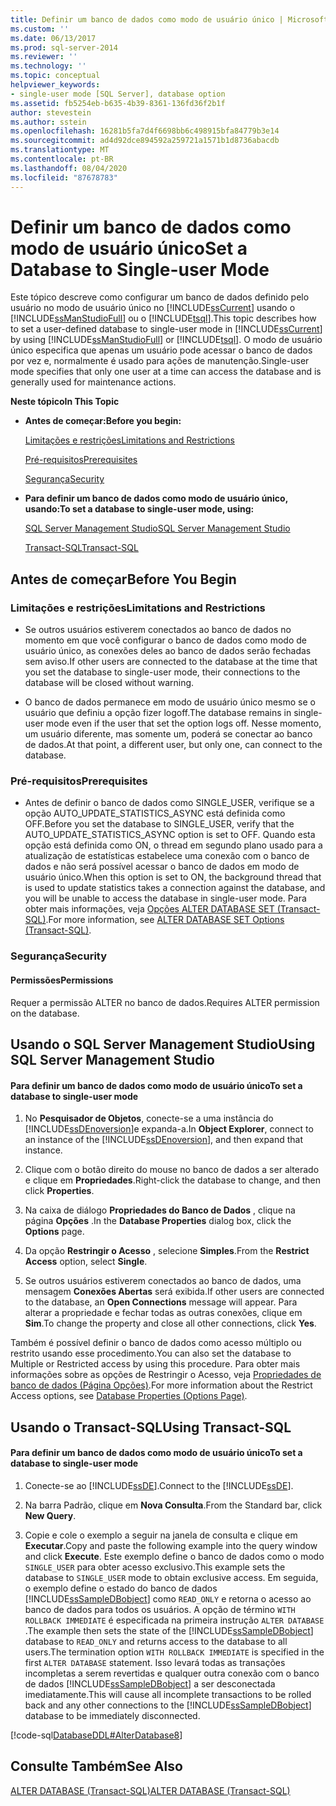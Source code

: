 ```yaml
---
title: Definir um banco de dados como modo de usuário único | Microsoft Docs
ms.custom: ''
ms.date: 06/13/2017
ms.prod: sql-server-2014
ms.reviewer: ''
ms.technology: ''
ms.topic: conceptual
helpviewer_keywords:
- single-user mode [SQL Server], database option
ms.assetid: fb5254eb-b635-4b39-8361-136fd36f2b1f
author: stevestein
ms.author: sstein
ms.openlocfilehash: 16281b5fa7d4f6698bb6c498915bfa84779b3e14
ms.sourcegitcommit: ad4d92dce894592a259721a1571b1d8736abacdb
ms.translationtype: MT
ms.contentlocale: pt-BR
ms.lasthandoff: 08/04/2020
ms.locfileid: "87678783"
---
```

# <a name="set-a-database-to-single-user-mode"></a><span data-ttu-id="c8831-102">Definir um banco de dados como modo de usuário único</span><span class="sxs-lookup"><span data-stu-id="c8831-102">Set a Database to Single-user Mode</span></span>
  <span data-ttu-id="c8831-103">Este tópico descreve como configurar um banco de dados definido pelo usuário no modo de usuário único no [!INCLUDE[ssCurrent](../../includes/sscurrent-md.md)] usando o [!INCLUDE[ssManStudioFull](../../includes/ssmanstudiofull-md.md)] ou o [!INCLUDE[tsql](../../includes/tsql-md.md)].</span><span class="sxs-lookup"><span data-stu-id="c8831-103">This topic describes how to set a user-defined database to single-user mode in [!INCLUDE[ssCurrent](../../includes/sscurrent-md.md)] by using [!INCLUDE[ssManStudioFull](../../includes/ssmanstudiofull-md.md)] or [!INCLUDE[tsql](../../includes/tsql-md.md)].</span></span> <span data-ttu-id="c8831-104">O modo de usuário único especifica que apenas um usuário pode acessar o banco de dados por vez e, normalmente é usado para ações de manutenção.</span><span class="sxs-lookup"><span data-stu-id="c8831-104">Single-user mode specifies that only one user at a time can access the database and is generally used for maintenance actions.</span></span>  
  
 <span data-ttu-id="c8831-105">**Neste tópico**</span><span class="sxs-lookup"><span data-stu-id="c8831-105">**In This Topic**</span></span>  
  
-   <span data-ttu-id="c8831-106">**Antes de começar:**</span><span class="sxs-lookup"><span data-stu-id="c8831-106">**Before you begin:**</span></span>  
  
     [<span data-ttu-id="c8831-107">Limitações e restrições</span><span class="sxs-lookup"><span data-stu-id="c8831-107">Limitations and Restrictions</span></span>](#Restrictions)  
  
     [<span data-ttu-id="c8831-108">Pré-requisitos</span><span class="sxs-lookup"><span data-stu-id="c8831-108">Prerequisites</span></span>](#Prerequisites)  
  
     [<span data-ttu-id="c8831-109">Segurança</span><span class="sxs-lookup"><span data-stu-id="c8831-109">Security</span></span>](#Security)  
  
-   <span data-ttu-id="c8831-110">**Para definir um banco de dados como modo de usuário único, usando:**</span><span class="sxs-lookup"><span data-stu-id="c8831-110">**To set a database to single-user mode, using:**</span></span>  
  
     [<span data-ttu-id="c8831-111">SQL Server Management Studio</span><span class="sxs-lookup"><span data-stu-id="c8831-111">SQL Server Management Studio</span></span>](#SSMSProcedure)  
  
     [<span data-ttu-id="c8831-112">Transact-SQL</span><span class="sxs-lookup"><span data-stu-id="c8831-112">Transact-SQL</span></span>](#TsqlProcedure)  
  
##  <a name="before-you-begin"></a><a name="BeforeYouBegin"></a> <span data-ttu-id="c8831-113">Antes de começar</span><span class="sxs-lookup"><span data-stu-id="c8831-113">Before You Begin</span></span>  
  
###  <a name="limitations-and-restrictions"></a><a name="Restrictions"></a> <span data-ttu-id="c8831-114">Limitações e restrições</span><span class="sxs-lookup"><span data-stu-id="c8831-114">Limitations and Restrictions</span></span>  
  
-   <span data-ttu-id="c8831-115">Se outros usuários estiverem conectados ao banco de dados no momento em que você configurar o banco de dados como modo de usuário único, as conexões deles ao banco de dados serão fechadas sem aviso.</span><span class="sxs-lookup"><span data-stu-id="c8831-115">If other users are connected to the database at the time that you set the database to single-user mode, their connections to the database will be closed without warning.</span></span>  
  
-   <span data-ttu-id="c8831-116">O banco de dados permanece em modo de usuário único mesmo se o usuário que definiu a opção fizer logoff.</span><span class="sxs-lookup"><span data-stu-id="c8831-116">The database remains in single-user mode even if the user that set the option logs off.</span></span> <span data-ttu-id="c8831-117">Nesse momento, um usuário diferente, mas somente um, poderá se conectar ao banco de dados.</span><span class="sxs-lookup"><span data-stu-id="c8831-117">At that point, a different user, but only one, can connect to the database.</span></span>  
  
###  <a name="prerequisites"></a><a name="Prerequisites"></a> <span data-ttu-id="c8831-118">Pré-requisitos</span><span class="sxs-lookup"><span data-stu-id="c8831-118">Prerequisites</span></span>  
  
-   <span data-ttu-id="c8831-119">Antes de definir o banco de dados como SINGLE_USER, verifique se a opção AUTO_UPDATE_STATISTICS_ASYNC está definida como OFF.</span><span class="sxs-lookup"><span data-stu-id="c8831-119">Before you set the database to SINGLE_USER, verify that the AUTO_UPDATE_STATISTICS_ASYNC option is set to OFF.</span></span> <span data-ttu-id="c8831-120">Quando esta opção está definida como ON, o thread em segundo plano usado para a atualização de estatísticas estabelece uma conexão com o banco de dados e não será possível acessar o banco de dados em modo de usuário único.</span><span class="sxs-lookup"><span data-stu-id="c8831-120">When this option is set to ON, the background thread that is used to update statistics takes a connection against the database, and you will be unable to access the database in single-user mode.</span></span> <span data-ttu-id="c8831-121">Para obter mais informações, veja [Opções ALTER DATABASE SET &#40;Transact-SQL&#41;](/sql/t-sql/statements/alter-database-transact-sql-set-options).</span><span class="sxs-lookup"><span data-stu-id="c8831-121">For more information, see [ALTER DATABASE SET Options &#40;Transact-SQL&#41;](/sql/t-sql/statements/alter-database-transact-sql-set-options).</span></span>  
  
###  <a name="security"></a><a name="Security"></a> <span data-ttu-id="c8831-122">Segurança</span><span class="sxs-lookup"><span data-stu-id="c8831-122">Security</span></span>  
  
####  <a name="permissions"></a><a name="Permissions"></a> <span data-ttu-id="c8831-123">Permissões</span><span class="sxs-lookup"><span data-stu-id="c8831-123">Permissions</span></span>  
 <span data-ttu-id="c8831-124">Requer a permissão ALTER no banco de dados.</span><span class="sxs-lookup"><span data-stu-id="c8831-124">Requires ALTER permission on the database.</span></span>  
  
##  <a name="using-sql-server-management-studio"></a><a name="SSMSProcedure"></a> <span data-ttu-id="c8831-125">Usando o SQL Server Management Studio</span><span class="sxs-lookup"><span data-stu-id="c8831-125">Using SQL Server Management Studio</span></span>  
  
#### <a name="to-set-a-database-to-single-user-mode"></a><span data-ttu-id="c8831-126">Para definir um banco de dados como modo de usuário único</span><span class="sxs-lookup"><span data-stu-id="c8831-126">To set a database to single-user mode</span></span>  
  
1.  <span data-ttu-id="c8831-127">No **Pesquisador de Objetos**, conecte-se a uma instância do [!INCLUDE[ssDEnoversion](../../includes/ssdenoversion-md.md)]e expanda-a.</span><span class="sxs-lookup"><span data-stu-id="c8831-127">In **Object Explorer**, connect to an instance of the [!INCLUDE[ssDEnoversion](../../includes/ssdenoversion-md.md)], and then expand that instance.</span></span>  
  
2.  <span data-ttu-id="c8831-128">Clique com o botão direito do mouse no banco de dados a ser alterado e clique em **Propriedades**.</span><span class="sxs-lookup"><span data-stu-id="c8831-128">Right-click the database to change, and then click **Properties**.</span></span>  
  
3.  <span data-ttu-id="c8831-129">Na caixa de diálogo **Propriedades do Banco de Dados** , clique na página **Opções** .</span><span class="sxs-lookup"><span data-stu-id="c8831-129">In the **Database Properties** dialog box, click the **Options** page.</span></span>  
  
4.  <span data-ttu-id="c8831-130">Da opção **Restringir o Acesso** , selecione **Simples**.</span><span class="sxs-lookup"><span data-stu-id="c8831-130">From the **Restrict Access** option, select **Single**.</span></span>  
  
5.  <span data-ttu-id="c8831-131">Se outros usuários estiverem conectados ao banco de dados, uma mensagem **Conexões Abertas** será exibida.</span><span class="sxs-lookup"><span data-stu-id="c8831-131">If other users are connected to the database, an **Open Connections** message will appear.</span></span> <span data-ttu-id="c8831-132">Para alterar a propriedade e fechar todas as outras conexões, clique em **Sim**.</span><span class="sxs-lookup"><span data-stu-id="c8831-132">To change the property and close all other connections, click **Yes**.</span></span>  
  
 <span data-ttu-id="c8831-133">Também é possível definir o banco de dados como acesso múltiplo ou restrito usando esse procedimento.</span><span class="sxs-lookup"><span data-stu-id="c8831-133">You can also set the database to Multiple or Restricted access by using this procedure.</span></span> <span data-ttu-id="c8831-134">Para obter mais informações sobre as opções de Restringir o Acesso, veja [Propriedades de banco de dados &#40;Página Opções&#41;](database-properties-options-page.md).</span><span class="sxs-lookup"><span data-stu-id="c8831-134">For more information about the Restrict Access options, see [Database Properties &#40;Options Page&#41;](database-properties-options-page.md).</span></span>  
  
##  <a name="using-transact-sql"></a><a name="TsqlProcedure"></a> <span data-ttu-id="c8831-135">Usando o Transact-SQL</span><span class="sxs-lookup"><span data-stu-id="c8831-135">Using Transact-SQL</span></span>  
  
#### <a name="to-set-a-database-to-single-user-mode"></a><span data-ttu-id="c8831-136">Para definir um banco de dados como modo de usuário único</span><span class="sxs-lookup"><span data-stu-id="c8831-136">To set a database to single-user mode</span></span>  
  
1.  <span data-ttu-id="c8831-137">Conecte-se ao [!INCLUDE[ssDE](../../includes/ssde-md.md)].</span><span class="sxs-lookup"><span data-stu-id="c8831-137">Connect to the [!INCLUDE[ssDE](../../includes/ssde-md.md)].</span></span>  
  
2.  <span data-ttu-id="c8831-138">Na barra Padrão, clique em **Nova Consulta**.</span><span class="sxs-lookup"><span data-stu-id="c8831-138">From the Standard bar, click **New Query**.</span></span>  
  
3.  <span data-ttu-id="c8831-139">Copie e cole o exemplo a seguir na janela de consulta e clique em **Executar**.</span><span class="sxs-lookup"><span data-stu-id="c8831-139">Copy and paste the following example into the query window and click **Execute**.</span></span> <span data-ttu-id="c8831-140">Este exemplo define o banco de dados como o modo `SINGLE_USER` para obter acesso exclusivo.</span><span class="sxs-lookup"><span data-stu-id="c8831-140">This example sets the database to `SINGLE_USER` mode to obtain exclusive access.</span></span> <span data-ttu-id="c8831-141">Em seguida, o exemplo define o estado do banco de dados [!INCLUDE[ssSampleDBobject](../../../includes/sssampledbobject-md.md)] como `READ_ONLY` e retorna o acesso ao banco de dados para todos os usuários. A opção de término `WITH ROLLBACK IMMEDIATE` é especificada na primeira instrução `ALTER DATABASE` .</span><span class="sxs-lookup"><span data-stu-id="c8831-141">The example then sets the state of the [!INCLUDE[ssSampleDBobject](../../../includes/sssampledbobject-md.md)] database to `READ_ONLY` and returns access to the database to all users.The termination option `WITH ROLLBACK IMMEDIATE` is specified in the first `ALTER DATABASE` statement.</span></span> <span data-ttu-id="c8831-142">Isso levará todas as transações incompletas a serem revertidas e qualquer outra conexão com o banco de dados [!INCLUDE[ssSampleDBobject](../../../includes/sssampledbobject-md.md)] a ser desconectada imediatamente.</span><span class="sxs-lookup"><span data-stu-id="c8831-142">This will cause all incomplete transactions to be rolled back and any other connections to the [!INCLUDE[ssSampleDBobject](../../../includes/sssampledbobject-md.md)] database to be immediately disconnected.</span></span>  
  
 [!code-sql[DatabaseDDL#AlterDatabase8](../../snippets/tsql/SQL14/tsql/databaseddl/transact-sql/alterdatabase.sql#alterdatabase8)]  
  
## <a name="see-also"></a><span data-ttu-id="c8831-143">Consulte Também</span><span class="sxs-lookup"><span data-stu-id="c8831-143">See Also</span></span>  
 [<span data-ttu-id="c8831-144">ALTER DATABASE &#40;Transact-SQL&#41;</span><span class="sxs-lookup"><span data-stu-id="c8831-144">ALTER DATABASE &#40;Transact-SQL&#41;</span></span>](/sql/t-sql/statements/alter-database-transact-sql)  
  
  
